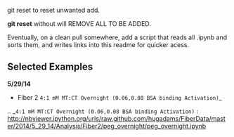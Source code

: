 git reset <file> to reset unwanted add.

**git reset** without will REMOVE ALL TO BE ADDED.

Eventually, on a clean pull somewhere, add a script that reads all .ipynb and sorts them, and writes links into this readme for quicker acess.

Selected Examples
-----------------

**5/29/14** 
   - Fiber 2 `4:1 mM MT:CT Overnight (0.06,0.08 BSA binding Activation)`_

   .. _`4:1 mM MT:CT Overnight (0.06,0.08 BSA binding Activation)` : http://nbviewer.ipython.org/urls/raw.github.com/hugadams/FiberData/master/2014/5_29_14/Analysis/Fiber2/peg_overnight/peg_overnight.ipynb
